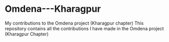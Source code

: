 # Omdena---Kharagpur
My contributions to the Omdena project (Kharagpur chapter)
This repository contains all the contributions I have made in the Omdena project (Kharagpur Chapter)
